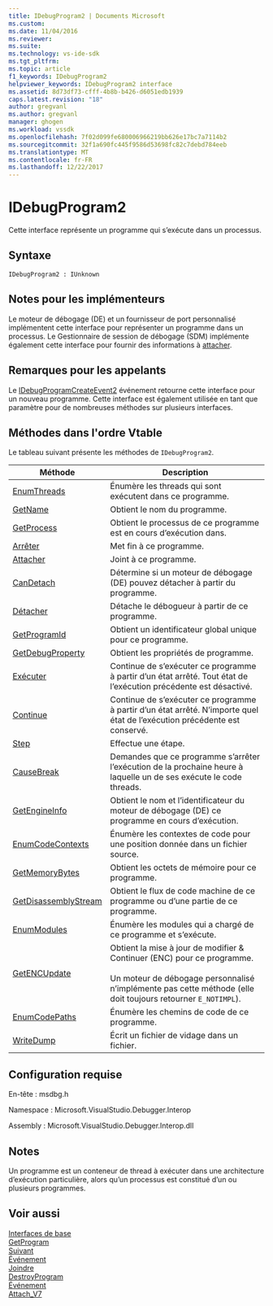 ```yaml
---
title: IDebugProgram2 | Documents Microsoft
ms.custom: 
ms.date: 11/04/2016
ms.reviewer: 
ms.suite: 
ms.technology: vs-ide-sdk
ms.tgt_pltfrm: 
ms.topic: article
f1_keywords: IDebugProgram2
helpviewer_keywords: IDebugProgram2 interface
ms.assetid: 8d73df73-cfff-4b8b-b426-d6051edb1939
caps.latest.revision: "18"
author: gregvanl
ms.author: gregvanl
manager: ghogen
ms.workload: vssdk
ms.openlocfilehash: 7f02d099fe680006966219bb626e17bc7a7114b2
ms.sourcegitcommit: 32f1a690fc445f9586d53698fc82c7debd784eeb
ms.translationtype: MT
ms.contentlocale: fr-FR
ms.lasthandoff: 12/22/2017
---
```

# <a name="idebugprogram2"></a>IDebugProgram2
Cette interface représente un programme qui s’exécute dans un processus.  
  
## <a name="syntax"></a>Syntaxe  
  
```  
IDebugProgram2 : IUnknown  
```  
  
## <a name="notes-for-implementers"></a>Notes pour les implémenteurs  
 Le moteur de débogage (DE) et un fournisseur de port personnalisé implémentent cette interface pour représenter un programme dans un processus. Le Gestionnaire de session de débogage (SDM) implémente également cette interface pour fournir des informations à [attacher](../../../extensibility/debugger/reference/idebugprogram2-attach.md).  
  
## <a name="notes-for-callers"></a>Remarques pour les appelants  
 Le [IDebugProgramCreateEvent2](../../../extensibility/debugger/reference/idebugprogramcreateevent2.md) événement retourne cette interface pour un nouveau programme. Cette interface est également utilisée en tant que paramètre pour de nombreuses méthodes sur plusieurs interfaces.  
  
## <a name="methods-in-vtable-order"></a>Méthodes dans l'ordre Vtable  
 Le tableau suivant présente les méthodes de `IDebugProgram2`.  
  
|Méthode|Description|  
|------------|-----------------|  
|[EnumThreads](../../../extensibility/debugger/reference/idebugprogram2-enumthreads.md)|Énumère les threads qui sont exécutent dans ce programme.|  
|[GetName](../../../extensibility/debugger/reference/idebugprogram2-getname.md)|Obtient le nom du programme.|  
|[GetProcess](../../../extensibility/debugger/reference/idebugprogram2-getprocess.md)|Obtient le processus de ce programme est en cours d’exécution dans.|  
|[Arrêter](../../../extensibility/debugger/reference/idebugprogram2-terminate.md)|Met fin à ce programme.|  
|[Attacher](../../../extensibility/debugger/reference/idebugprogram2-attach.md)|Joint à ce programme.|  
|[CanDetach](../../../extensibility/debugger/reference/idebugprogram2-candetach.md)|Détermine si un moteur de débogage (DE) pouvez détacher à partir du programme.|  
|[Détacher](../../../extensibility/debugger/reference/idebugprogram2-detach.md)|Détache le débogueur à partir de ce programme.|  
|[GetProgramId](../../../extensibility/debugger/reference/idebugprogram2-getprogramid.md)|Obtient un identificateur global unique pour ce programme.|  
|[GetDebugProperty](../../../extensibility/debugger/reference/idebugprogram2-getdebugproperty.md)|Obtient les propriétés de programme.|  
|[Exécuter](../../../extensibility/debugger/reference/idebugprogram2-execute.md)|Continue de s’exécuter ce programme à partir d’un état arrêté. Tout état de l’exécution précédente est désactivé.|  
|[Continue](../../../extensibility/debugger/reference/idebugprogram2-continue.md)|Continue de s’exécuter ce programme à partir d’un état arrêté. N’importe quel état de l’exécution précédente est conservé.|  
|[Step](../../../extensibility/debugger/reference/idebugprogram2-step.md)|Effectue une étape.|  
|[CauseBreak](../../../extensibility/debugger/reference/idebugprogram2-causebreak.md)|Demandes que ce programme s’arrêter l’exécution de la prochaine heure à laquelle un de ses exécute le code threads.|  
|[GetEngineInfo](../../../extensibility/debugger/reference/idebugprogram2-getengineinfo.md)|Obtient le nom et l’identificateur du moteur de débogage (DE) ce programme en cours d’exécution.|  
|[EnumCodeContexts](../../../extensibility/debugger/reference/idebugprogram2-enumcodecontexts.md)|Énumère les contextes de code pour une position donnée dans un fichier source.|  
|[GetMemoryBytes](../../../extensibility/debugger/reference/idebugprogram2-getmemorybytes.md)|Obtient les octets de mémoire pour ce programme.|  
|[GetDisassemblyStream](../../../extensibility/debugger/reference/idebugprogram2-getdisassemblystream.md)|Obtient le flux de code machine de ce programme ou d’une partie de ce programme.|  
|[EnumModules](../../../extensibility/debugger/reference/idebugprogram2-enummodules.md)|Énumère les modules qui a chargé de ce programme et s’exécute.|  
|[GetENCUpdate](../../../extensibility/debugger/reference/idebugprogram2-getencupdate.md)|Obtient la mise à jour de modifier & Continuer (ENC) pour ce programme.<br /><br /> Un moteur de débogage personnalisé n’implémente pas cette méthode (elle doit toujours retourner `E_NOTIMPL`).|  
|[EnumCodePaths](../../../extensibility/debugger/reference/idebugprogram2-enumcodepaths.md)|Énumère les chemins de code de ce programme.|  
|[WriteDump](../../../extensibility/debugger/reference/idebugprogram2-writedump.md)|Écrit un fichier de vidage dans un fichier.|  
  
## <a name="requirements"></a>Configuration requise  
 En-tête : msdbg.h  
  
 Namespace : Microsoft.VisualStudio.Debugger.Interop  
  
 Assembly : Microsoft.VisualStudio.Debugger.Interop.dll  
  
## <a name="remarks"></a>Notes  
 Un programme est un conteneur de thread à exécuter dans une architecture d’exécution particulière, alors qu’un processus est constitué d’un ou plusieurs programmes.  
  
## <a name="see-also"></a>Voir aussi  
 [Interfaces de base](../../../extensibility/debugger/reference/core-interfaces.md)   
 [GetProgram](../../../extensibility/debugger/reference/idebugthread2-getprogram.md)   
 [Suivant](../../../extensibility/debugger/reference/ienumdebugprograms2-next.md)   
 [Événement](../../../extensibility/debugger/reference/idebugportevents2-event.md)   
 [Joindre](../../../extensibility/debugger/reference/idebugengine2-attach.md)   
 [DestroyProgram](../../../extensibility/debugger/reference/idebugengine2-destroyprogram.md)   
 [Événement](../../../extensibility/debugger/reference/idebugeventcallback2-event.md)   
 [Attach_V7](../../../extensibility/debugger/reference/idebugprogramnode2-attach-v7.md)